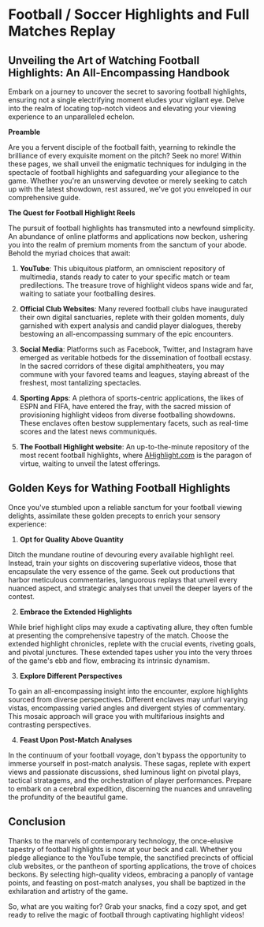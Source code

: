 # Football / Soccer Highlights and Full Matches Replay


## Unveiling the Art of Watching Football Highlights: An All-Encompassing Handbook

Embark on a journey to uncover the secret to savoring football highlights, ensuring not a single electrifying moment eludes your vigilant eye. Delve into the realm of locating top-notch videos and elevating your viewing experience to an unparalleled echelon.

**Preamble**

Are you a fervent disciple of the football faith, yearning to rekindle the brilliance of every exquisite moment on the pitch? Seek no more! Within these pages, we shall unveil the enigmatic techniques for indulging in the spectacle of football highlights and safeguarding your allegiance to the game. Whether you're an unswerving devotee or merely seeking to catch up with the latest showdown, rest assured, we've got you enveloped in our comprehensive guide.

**The Quest for Football Highlight Reels**

The pursuit of football highlights has transmuted into a newfound simplicity. An abundance of online platforms and applications now beckon, ushering you into the realm of premium moments from the sanctum of your abode. Behold the myriad choices that await:

1. **YouTube**: This ubiquitous platform, an omniscient repository of multimedia, stands ready to cater to your specific match or team predilections. The treasure trove of highlight videos spans wide and far, waiting to satiate your footballing desires.

2. **Official Club Websites**: Many revered football clubs have inaugurated their own digital sanctuaries, replete with their golden moments, duly garnished with expert analysis and candid player dialogues, thereby bestowing an all-encompassing summary of the epic encounters.

3. **Social Media**: Platforms such as Facebook, Twitter, and Instagram have emerged as veritable hotbeds for the dissemination of football ecstasy. In the sacred corridors of these digital amphitheaters, you may commune with your favored teams and leagues, staying abreast of the freshest, most tantalizing spectacles.

4. **Sporting Apps**: A plethora of sports-centric applications, the likes of ESPN and FIFA, have entered the fray, with the sacred mission of provisioning highlight videos from diverse footballing showdowns. These enclaves often bestow supplementary facets, such as real-time scores and the latest news communiqués.

5. **The Football Highlight website**: An up-to-the-minute repository of the most recent football highlights, where [AHighlight.com](https://ahighlight.com) is the paragon of virtue, waiting to unveil the latest offerings.

## Golden Keys for Wathing Football Highlights

Once you've stumbled upon a reliable sanctum for your football viewing delights, assimilate these golden precepts to enrich your sensory experience:

1. **Opt for Quality Above Quantity**

Ditch the mundane routine of devouring every available highlight reel. Instead, train your sights on discovering superlative videos, those that encapsulate the very essence of the game. Seek out productions that harbor meticulous commentaries, languorous replays that unveil every nuanced aspect, and strategic analyses that unveil the deeper layers of the contest.

2. **Embrace the Extended Highlights**

While brief highlight clips may exude a captivating allure, they often fumble at presenting the comprehensive tapestry of the match. Choose the extended highlight chronicles, replete with the crucial events, riveting goals, and pivotal junctures. These extended tapes usher you into the very throes of the game's ebb and flow, embracing its intrinsic dynamism.

3. **Explore Different Perspectives**

To gain an all-encompassing insight into the encounter, explore highlights sourced from diverse perspectives. Different enclaves may unfurl varying vistas, encompassing varied angles and divergent styles of commentary. This mosaic approach will grace you with multifarious insights and contrasting perspectives.

4. **Feast Upon Post-Match Analyses**

In the continuum of your football voyage, don't bypass the opportunity to immerse yourself in post-match analysis. These sagas, replete with expert views and passionate discussions, shed luminous light on pivotal plays, tactical stratagems, and the orchestration of player performances. Prepare to embark on a cerebral expedition, discerning the nuances and unraveling the profundity of the beautiful game.

## Conclusion

Thanks to the marvels of contemporary technology, the once-elusive tapestry of football highlights is now at your beck and call. Whether you pledge allegiance to the YouTube temple, the sanctified precincts of official club websites, or the pantheon of sporting applications, the trove of choices beckons. By selecting high-quality videos, embracing a panoply of vantage points, and feasting on post-match analyses, you shall be baptized in the exhilaration and artistry of the game.

So, what are you waiting for? Grab your snacks, find a cozy spot, and get ready to relive the magic of football through captivating highlight videos!
